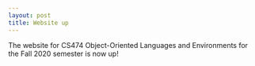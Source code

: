 ```yaml
---
layout: post
title: Website up
---
```


The website for CS474 Object-Oriented Languages and Environments for the Fall 2020 semester is now up!
